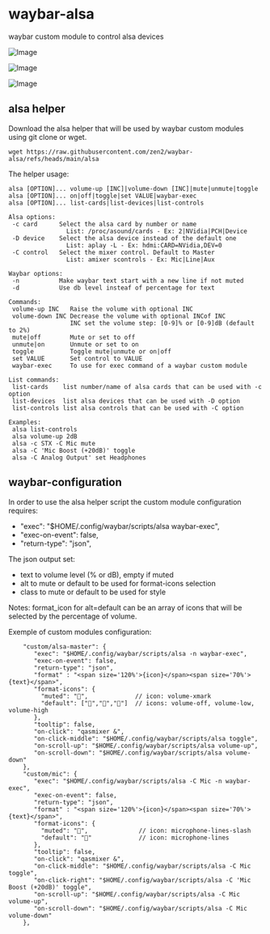 # waybar-alsa
waybar custom module to control alsa devices

![Image](https://github.com/user-attachments/assets/b91b333f-7bc1-4a9c-ab2b-6cc1aac7fab4)

![Image](https://github.com/user-attachments/assets/ab43e9af-2dc0-4c4d-b467-17119d666f47)

![Image](https://github.com/user-attachments/assets/5b2885b9-df53-4f0a-9ea0-326e05f9d28e)

## alsa helper

Download the alsa helper that will be used by waybar custom modules using git clone or wget.
```
wget https://raw.githubusercontent.com/zen2/waybar-alsa/refs/heads/main/alsa
```

The helper usage:
```
alsa [OPTION]... volume-up [INC]|volume-down [INC]|mute|unmute|toggle
alsa [OPTION]... on|off|toggle|set VALUE|waybar-exec
alsa [OPTION]... list-cards|list-devices|list-controls

Alsa options:
 -c card      Select the alsa card by number or name
                List: /proc/asound/cards - Ex: 2|NVidia|PCH|Device
 -D device    Select the alsa device instead of the default one
                List: aplay -L - Ex: hdmi:CARD=NVidia,DEV=0
 -C control   Select the mixer control. Default to Master
                List: amixer scontrols - Ex: Mic|Line|Aux

Waybar options:
 -n           Make waybar text start with a new line if not muted
 -d           Use db level insteaf of percentage for text

Commands:
 volume-up INC   Raise the volume with optional INC
 volume-down INC Decrease the volume with optional INCof INC
                 INC set the volume step: [0-9]% or [0-9]dB (default to 2%)
 mute|off        Mute or set to off
 unmute|on       Unmute or set to on
 toggle          Toggle mute|unmute or on|off
 set VALUE       Set control to VALUE
 waybar-exec     To use for exec command of a waybar custom module

List commands:
 list-cards    list number/name of alsa cards that can be used with -c option
 list-devices  list alsa devices that can be used with -D option
 list-controls list alsa controls that can be used with -C option

Examples:
 alsa list-controls
 alsa volume-up 2dB
 alsa -c STX -C Mic mute
 alsa -C 'Mic Boost (+20dB)' toggle
 alsa -C Analog Output' set Headphones
```

## waybar-configuration

In order to use the alsa helper script the custom module configuration requires:
- "exec": "$HOME/.config/waybar/scripts/alsa waybar-exec",
- "exec-on-event": false,
- "return-type": "json",

The json output set:
- text to volume level (% or dB), empty if muted
- alt to mute or default to be used for format-icons selection
- class to mute or default to be used for style

Notes: format_icon for alt=default can be an array of icons that will be selected by the percentage of volume.

Exemple of custom modules configuration:
```
    "custom/alsa-master": {
       "exec": "$HOME/.config/waybar/scripts/alsa -n waybar-exec",
       "exec-on-event": false,
       "return-type": "json",
       "format" : "<span size='120%'>{icon}</span><span size='70%'>{text}</span>",
       "format-icons": {
         "muted": "",             // icon: volume-xmark
         "default": ["","",""]  // icons: volume-off, volume-low, volume-high
       },
       "tooltip": false,
       "on-click": "qasmixer &",
       "on-click-middle": "$HOME/.config/waybar/scripts/alsa toggle",
       "on-scroll-up": "$HOME/.config/waybar/scripts/alsa volume-up",
       "on-scroll-down": "$HOME/.config/waybar/scripts/alsa volume-down"
    },
    "custom/mic": {
       "exec": "$HOME/.config/waybar/scripts/alsa -C Mic -n waybar-exec",
       "exec-on-event": false,
       "return-type": "json",
       "format" : "<span size='120%'>{icon}</span><span size='70%'>{text}</span>",
       "format-icons": {
         "muted": "",              // icon: microphone-lines-slash
         "default": ""             // icon: microphone-lines
       },
       "tooltip": false,
       "on-click": "qasmixer &",
       "on-click-middle": "$HOME/.config/waybar/scripts/alsa -C Mic toggle",
       "on-click-right": "$HOME/.config/waybar/scripts/alsa -C 'Mic Boost (+20dB)' toggle",
       "on-scroll-up": "$HOME/.config/waybar/scripts/alsa -C Mic volume-up",
       "on-scroll-down": "$HOME/.config/waybar/scripts/alsa -C Mic volume-down"
    },
```
